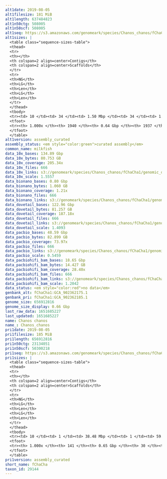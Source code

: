 ```yaml
---
alt1date: 2019-08-05
alt1filesize: 181 MiB
alt1length: 637484823
alt1n50ctg: 508005
alt1n50scf: 508005
alt1seq: https://s3.amazonaws.com/genomeark/species/Chanos_chanos/fChaCha1/assembly_curated/fChaCha1.alt.cur.20190805.fasta.gz
alt1sizes: |
  <table class="sequence-sizes-table">
  <thead>
  <tr>
  <th></th>
  <th colspan=2 align=center>Contigs</th>
  <th colspan=2 align=center>Scaffolds</th>
  </tr>
  <tr>
  <th>NG</th>
  <th>LG</th>
  <th>Len</th>
  <th>LG</th>
  <th>Len</th>
  </tr>
  </thead>
  <tbody>
  <tr><td> 10 </td><td> 34 </td><td> 1.50 Mbp </td><td> 34 </td><td> 1.50 Mbp </td></tr>  <tr><td> 20 </td><td> 86 </td><td> 1.02 Mbp </td><td> 86 </td><td> 1.02 Mbp </td></tr>  <tr><td> 30 </td><td> 160 </td><td> 0.77 Mbp </td><td> 160 </td><td> 0.77 Mbp </td></tr>  <tr><td> 40 </td><td> 252 </td><td> 0.63 Mbp </td><td> 252 </td><td> 0.63 Mbp </td></tr>  <tr style="background-color:#cccccc;"><td> 50 </td><td> 365 </td><td> 0.51 Mbp </td><td> 365 </td><td> 0.51 Mbp </td></tr>  <tr><td> 60 </td><td> 504 </td><td> 411.24 Kbp </td><td> 504 </td><td> 411.24 Kbp </td></tr>  <tr><td> 70 </td><td> 678 </td><td> 326.54 Kbp </td><td> 678 </td><td> 326.54 Kbp </td></tr>  <tr><td> 80 </td><td> 901 </td><td> 244.27 Kbp </td><td> 901 </td><td> 244.27 Kbp </td></tr>  <tr><td> 90 </td><td> 1208 </td><td> 168.76 Kbp </td><td> 1208 </td><td> 168.76 Kbp </td></tr>  <tr><td> 100 </td><td> 1939 </td><td> 721  bp </td><td> 1936 </td><td> 721  bp </td></tr>  </tbody>
  <tfoot>
  <tr><th> 1.000x </th><th> 1940 </th><th> 0.64 Gbp </th><th> 1937 </th><th> 0.64 Gbp </th></tr>
  </tfoot>
  </table>
alt1version: assembly_curated
assembly_status: <em style="color:green">curated assembly</em>
common_name: milkfish
data_10x_bases: 134.89 Gbp
data_10x_bytes: 80.753 GB
data_10x_coverage: 205.34x
data_10x_files: 666
data_10x_links: s3://genomeark/species/Chanos_chanos/fChaCha1/genomic_data/10x/<br>
data_10x_scale: 1.5557
data_bionano_bases: 0.80 Gbp
data_bionano_bytes: 1.060 GB
data_bionano_coverage: 1.21x
data_bionano_files: 666
data_bionano_links: s3://genomeark/species/Chanos_chanos/fChaCha1/genomic_data/bionano/<br>
data_dovetail_bases: 122.96 Gbp
data_dovetail_bytes: 81.257 GB
data_dovetail_coverage: 187.18x
data_dovetail_files: 666
data_dovetail_links: s3://genomeark/species/Chanos_chanos/fChaCha1/genomic_data/dovetail/<br>
data_dovetail_scale: 1.4093
data_pacbio_bases: 48.59 Gbp
data_pacbio_bytes: 82.899 GB
data_pacbio_coverage: 73.97x
data_pacbio_files: 666
data_pacbio_links: s3://genomeark/species/Chanos_chanos/fChaCha1/genomic_data/pacbio/<br>
data_pacbio_scale: 0.5459
data_pacbiohifi_bam_bases: 18.65 Gbp
data_pacbiohifi_bam_bytes: 14.427 GB
data_pacbiohifi_bam_coverage: 28.40x
data_pacbiohifi_bam_files: 666
data_pacbiohifi_bam_links: s3://genomeark/species/Chanos_chanos/fChaCha1/genomic_data/pacbio_hifi/<br>
data_pacbiohifi_bam_scale: 1.2042
data_status: <em style="color:red">no data</em>
genbank_alt: fChaCha1:GCA_902362175.1
genbank_pri: fChaCha1:GCA_902362185.1
genome_size: 656912816
genome_size_display: 0.66 Gbp
last_raw_data: 1651685227
last_updated: 1651685227
name: Chanos chanos
name_: Chanos_chanos
pri1date: 2019-08-05
pri1filesize: 185 MiB
pri1length: 656912816
pri1n50ctg: 23134051
pri1n50scf: 50300218
pri1seq: https://s3.amazonaws.com/genomeark/species/Chanos_chanos/fChaCha1/assembly_curated/fChaCha1.pri.cur.20190805.fasta.gz
pri1sizes: |
  <table class="sequence-sizes-table">
  <thead>
  <tr>
  <th></th>
  <th colspan=2 align=center>Contigs</th>
  <th colspan=2 align=center>Scaffolds</th>
  </tr>
  <tr>
  <th>NG</th>
  <th>LG</th>
  <th>Len</th>
  <th>LG</th>
  <th>Len</th>
  </tr>
  </thead>
  <tbody>
  <tr><td> 10 </td><td> 1 </td><td> 38.48 Mbp </td><td> 1 </td><td> 59.74 Mbp </td></tr>  <tr><td> 20 </td><td> 3 </td><td> 37.80 Mbp </td><td> 2 </td><td> 58.65 Mbp </td></tr>  <tr><td> 30 </td><td> 5 </td><td> 31.75 Mbp </td><td> 3 </td><td> 53.91 Mbp </td></tr>  <tr><td> 40 </td><td> 7 </td><td> 23.79 Mbp </td><td> 4 </td><td> 53.69 Mbp </td></tr>  <tr style="background-color:#cccccc;"><td> 50 </td><td> 10 </td><td style="background-color:#88ff88;"> 23.13 Mbp </td><td> 5 </td><td style="background-color:#88ff88;"> 50.30 Mbp </td></tr>  <tr><td> 60 </td><td> 13 </td><td> 16.20 Mbp </td><td> 7 </td><td> 48.34 Mbp </td></tr>  <tr><td> 70 </td><td> 19 </td><td> 8.84 Mbp </td><td> 8 </td><td> 43.79 Mbp </td></tr>  <tr><td> 80 </td><td> 29 </td><td> 4.91 Mbp </td><td> 10 </td><td> 25.52 Mbp </td></tr>  <tr><td> 90 </td><td> 49 </td><td> 2.43 Mbp </td><td> 12 </td><td> 23.84 Mbp </td></tr>  <tr><td> 100 </td><td> 140 </td><td> 1.59 Kbp </td><td> 29 </td><td> 21.53 Kbp </td></tr>  </tbody>
  <tfoot>
  <tr><th> 1.000x </th><th> 141 </th><th> 0.65 Gbp </th><th> 30 </th><th> 0.66 Gbp </th></tr>
  </tfoot>
  </table>
pri1version: assembly_curated
short_name: fChaCha
taxon_id: 29144
---
```


